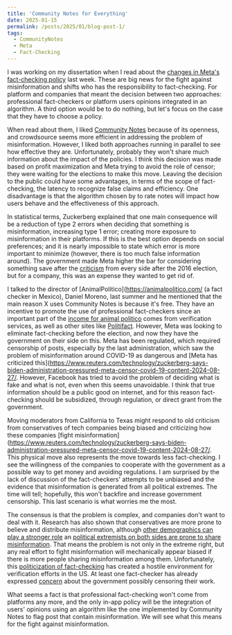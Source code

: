 ```yaml
---
title: 'Community Notes for Everything'
date: 2025-01-15
permalink: /posts/2025/01/blog-post-1/
tags:
  - CommunityNotes
  - Meta
  - Fact-Checking
---
```


I was working on my dissertation when I read about the [changes in Meta's fact-checking policy](https://about.fb.com/news/2025/01/meta-more-speech-fewer-mistakes/) last week. These are big news for the fight against misinformation and shifts who has the responsibility to fact-checking. For platform and companies that meant the decision between two approaches: professional fact-checkers or platform users opinions integrated in an algorithm. A third option would be to do nothing, but let's focus on the case that they have to choose a policy. 

When read about them, I liked [Community Notes](https://help.x.com/en/using-x/community-notes) because of its openness, and crowdsource seems more efficient in addressing the problem of misinformation. However, I liked both approaches running in parallel to see how effective they are. Unfortunately, probably they won't share much information about the impact of the policies. I think this decision was made based on profit maximization and Meta trying to avoid the role of censor; they were waiting for the elections to make this move. Leaving the decision to the public could have some advantages, in terms of the scope of fact-checking, the latency to recognize false claims and efficiency. One disadvantage is that the algorithm chosen by to rate notes will impact how users behave and the effectiveness of this approach.

In statistical terms, Zuckerberg explained that one main consequence will be a reduction of type 2 errors when deciding that something is misinformation, increasing type 1 error; creating more exposure to misinformation in their platforms. If this is the best option depends on social preferences; and it is nearly impossible to state which error is more important to minimize (however, there is too much false information around). The government made Meta higher the bar for considering something save after the [criticism](https://www.wired.com/story/inside-facebook-mark-zuckerberg-2-years-of-hell/) from every side after the 2016 election, but for a company, this was an expense they wanted to get rid of. 

I talked to the director of [AnimalPolitico](https://animalpolitico.com/ (a fact checker in Mexico), Daniel Moreno, last summer and he mentioned that the main reason X uses Community Notes is because it's free. They have an incentive to promote the use of professional fact-checkers since an important part of the [income for animal politico](https://animalpolitico.com/quienes-somos) comes from verification services, as well as other sites like [Politifact](https://www.politifact.com/who-pays-for-politifact/). 
However, Meta was looking to eliminate fact-checking before the election, and now they have the government on their side on this. Meta has been regulated, which required censorship of posts, especially by the last administration, which saw the problem of misinformation around COVID-19 as dangerous and [Meta has criticized this](https://www.reuters.com/technology/zuckerberg-says-biden-administration-pressured-meta-censor-covid-19-content-2024-08-27/. However, Facebook has tried to avoid the problem of deciding what is fake and what is not, even when this seems unavoidable.
I think that true information should be a public good on internet, and for this reason fact-checking should be subsidized, through regulation, or direct grant from the government. 

Moving moderators from California to Texas might respond to old criticism from conservatives of tech companies being biased and criticizing how these companies [fight misinformation](https://www.reuters.com/technology/zuckerberg-says-biden-administration-pressured-meta-censor-covid-19-content-2024-08-27/. This physical move also represents the move towards less fact-checking. I see the willingness of the companies to cooperate with the government as a possible way to get money and avoiding regulations. 
I am surprised by the lack of discussion of the fact-checkers' attempts to be unbiased and the evidence that misinformation is generated from all political extremes. 
The time will tell; hopefully, this won't backfire and increase government censorship. This last scenario is what worries me the most. 

The consensus is that the problem is complex, and companies don't want to deal with it. Research has also shown that conservatives are more prone to believe and distribute misinformation, although [other demographics can play a stronger role](https://www.sciencedirect.com/science/article/pii/S0747563224001390) an [political extremists on both sides are prone to share misinformation](https://www.nyu.edu/about/news-publications/news/2024/september/online-misinformation-most-likely-to-be-believed-by-ideological-.html). That means the problem is not only in the extreme right, but any real effort to fight misinformation will mechanically appear biased if there is more people sharing misinformation among them. Unfortunately, this [politicization of fact-checking](https://www.washingtonpost.com/politics/2025/01/10/meta-fact-checking-politics-trump/) has created a hostile environment for verification efforts in the US. At least one fact-checker has already expressed [concern](https://www.politico.com/news/magazine/2025/01/05/newsguard-trump-fcc-ftc-00196285?utm_source=substack&utm_medium=email) about the government possibly censoring their work.

What seems a fact is that professional fact-checking won't come from platforms any more, and the only in-app policy will be the integration of users' opinions using an algorithm like the one implemented by Community Notes to flag post that contain misinformation. We will see what this means for the fight against misinformation.
